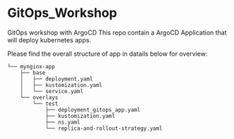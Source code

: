 # GitOps_Workshop

GitOps workshop with ArgoCD
This repo contain a ArgoCD Application that will deploy kubernetes apps.

Please find the overall structure of app in datails below for overview:

```
└── mynginx-app
    ├── base
    │   ├── deployment.yaml
    │   ├── kustomization.yaml
    │   └── service.yaml
    └── overlays
        └── test
            ├── deployment_gitops_app.yaml
            ├── kustomization.yaml
            ├── ns.yaml
            └── replica-and-rollout-strategy.yaml
```

